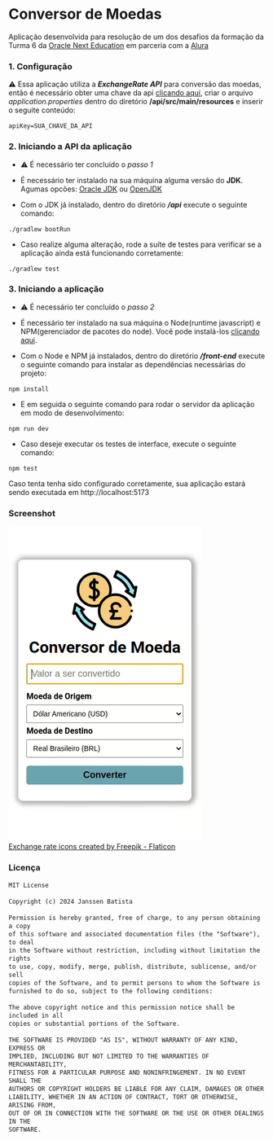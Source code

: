 # Conversor de Moedas

Aplicação desenvolvida para resolução de um dos desafios da formação da Turma 6 da [Oracle Next Education](https://www.oracle.com/br/education/oracle-next-education/) em parceria com a [Alura](https://www.alura.com.br/)

### 1. Configuração

⚠️ Essa aplicação utiliza a ***ExchangeRate API*** para conversão das moedas, então é necessário obter uma chave da api [clicando aqui](https://app.exchangerate-api.com/), criar o arquivo *application.properties* dentro do diretório **/api/src/main/resources** e inserir o seguite conteúdo:

```
apiKey=SUA_CHAVE_DA_API
```

### 2. Iniciando a API da aplicação

- ⚠️  É necessário ter concluído o *passo 1*

- É necessário ter instalado na sua máquina alguma versão do **JDK**. Agumas opcões: [Oracle JDK](https://www.oracle.com/java/technologies/downloads/) ou [OpenJDK](https://openjdk.org/)
- Com o JDK já instalado, dentro do diretório ***/api*** execute o seguinte comando:

```
./gradlew bootRun
```

- Caso realize alguma alteração, rode a suíte de testes para verificar se a aplicação ainda está funcionando corretamente:

```
./gradlew test
```

### 3. Iniciando a aplicação

- ⚠️  É necessário ter concluído o *passo 2*
- É necessário ter instalado na sua máquina o Node(runtime javascript) e NPM(gerenciador de pacotes do node). Você pode instalá-los [clicando aqui](https://nodejs.org/).

- Com o Node e NPM já instalados, dentro do diretório ***/front-end*** execute o seguinte comando para instalar as dependências necessárias do projeto:

```
npm install
```

- E em seguida o seguinte comando para rodar o servidor da aplicação em modo de desenvolvimento:

```
npm run dev
```

- Caso deseje executar os testes de interface, execute o seguinte comando:

```
npm test
```

Caso tenta tenha sido configurado corretamente, sua aplicação estará sendo executada em http://localhost:5173

### Screenshot

<div>
    <img src="screenshots/currency-converter.gif" />
</div>
<a href="https://www.flaticon.com/free-icons/exchange-rate" title="exchange rate icons">Exchange rate icons created by Freepik - Flaticon</a>

### Licença

```
MIT License

Copyright (c) 2024 Janssen Batista

Permission is hereby granted, free of charge, to any person obtaining a copy
of this software and associated documentation files (the "Software"), to deal
in the Software without restriction, including without limitation the rights
to use, copy, modify, merge, publish, distribute, sublicense, and/or sell
copies of the Software, and to permit persons to whom the Software is
furnished to do so, subject to the following conditions:

The above copyright notice and this permission notice shall be included in all
copies or substantial portions of the Software.

THE SOFTWARE IS PROVIDED "AS IS", WITHOUT WARRANTY OF ANY KIND, EXPRESS OR
IMPLIED, INCLUDING BUT NOT LIMITED TO THE WARRANTIES OF MERCHANTABILITY,
FITNESS FOR A PARTICULAR PURPOSE AND NONINFRINGEMENT. IN NO EVENT SHALL THE
AUTHORS OR COPYRIGHT HOLDERS BE LIABLE FOR ANY CLAIM, DAMAGES OR OTHER
LIABILITY, WHETHER IN AN ACTION OF CONTRACT, TORT OR OTHERWISE, ARISING FROM,
OUT OF OR IN CONNECTION WITH THE SOFTWARE OR THE USE OR OTHER DEALINGS IN THE
SOFTWARE.
```

